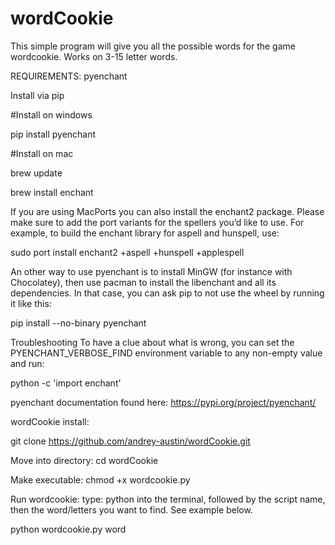 # wordCookie
This simple program will give you all the possible words for the game wordcookie. Works on 3-15 letter words.

REQUIREMENTS: pyenchant 

Install via pip

#Install on windows 

pip install pyenchant


#Install on mac 

brew update

brew install enchant


If you are using MacPorts you can also install the enchant2 package. Please make sure to add the port variants for the spellers you’d like to use. For example, to build the enchant library for aspell and hunspell, use:

sudo port install enchant2 +aspell +hunspell +applespell
  
  
An other way to use pyenchant is to install MinGW (for instance with Chocolatey), then use pacman to install the libenchant and all its dependencies.
In that case, you can ask pip to not use the wheel by running it like this:

pip install --no-binary pyenchant


Troubleshooting
To have a clue about what is wrong, you can set the PYENCHANT_VERBOSE_FIND environment variable to any non-empty value and run:

python -c 'import enchant'

pyenchant documentation found here: https://pypi.org/project/pyenchant/


wordCookie install:

git clone https://github.com/andrey-austin/wordCookie.git

Move into directory:
cd wordCookie

Make executable:
chmod +x wordcookie.py

Run wordcookie:
type: python into the terminal, followed by the script name, then the word/letters you want to find. See example below.

python wordcookie.py word
